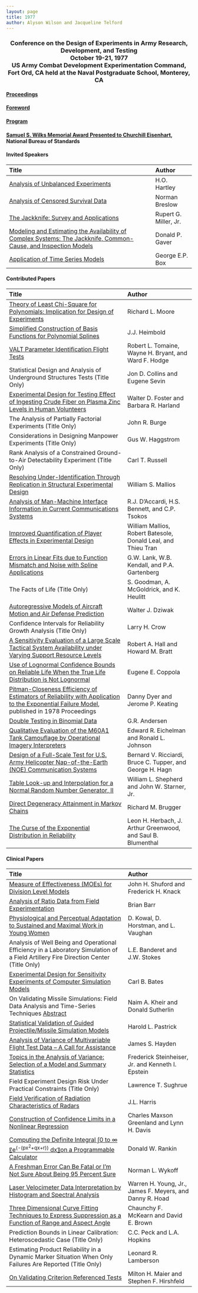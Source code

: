 ```yaml
---
layout: page
title: 1977
author: Alyson Wilson and Jacqueline Telford
---
```

<div align="center"><h3>Conference on the Design of Experiments in Army Research, Development, and Testing<br>
October 19-21, 1977<br>
US Army Combat Development Experimentation Command, Fort Ord, CA held at the Naval Postgraduate School, Monterey, CA</h3></div>


#### [Proceedings](https://alysongwilson.github.io/ACAS/DOE3/DOE23.pdf#page=1)

#### [Foreword](https://alysongwilson.github.io/ACAS/DOE3/DOE23.pdf#page=3)

#### [Program](https://alysongwilson.github.io/ACAS/DOE3/DOE23.pdf#page=10)

#### [Samuel S. Wilks Memorial Award Presented to Churchill Eisenhart](https://alysongwilson.github.io/ACAS/DOE3/DOE23.pdf#page=238), National Bureau of Standards


#### Invited Speakers

| Title | Author |
| :--- | :--- |
| [Analysis of Unbalanced Experiments](https://alysongwilson.github.io/ACAS/DOE3/DOE23.pdf#page=22) | H.O. Hartley |
| [Analysis of Censored Survival Data](https://alysongwilson.github.io/ACAS/DOE3/DOE23.pdf#page=358) | Norman Breslow |
| [The Jackknife: Survey and Applications](https://alysongwilson.github.io/ACAS/DOE3/DOE23.pdf#page=383) | Rupert G. Miller, Jr. |
| [Modeling and Estimating the Availability of Complex Systems: The Jackknife, Common-Cause, and Inspection Models](https://alysongwilson.github.io/ACAS/DOE3/DOE23.pdf#page=404) | Donald P. Gaver |
| [Application of Time Series Models](https://alysongwilson.github.io/ACAS/DOE3/DOE23.pdf#page=481) | George E.P. Box |


#### Contributed Papers

| Title | Author |
| :--- | :--- |
| [Theory of Least Chi-Square for Polynomials: Implication for Design of Experiments](https://alysongwilson.github.io/ACAS/DOE3/DOE23.pdf#page=72) | Richard L. Moore |
| [Simplified Construction of Basis Functions for Polynomial Splines](https://alysongwilson.github.io/ACAS/DOE3/DOE23.pdf#page=88) | J.J. Heimbold |
| [VALT Parameter Identification Flight Tests](https://alysongwilson.github.io/ACAS/DOE3/DOE23.pdf#page=92) | Robert L. Tomaine, Wayne H. Bryant, and Ward F. Hodge |
| Statistical Design and Analysis of Underground Structures Tests (Title Only) | Jon D. Collins and Eugene Sevin |
| [Experimental Design for Testing Effect of Ingesting Crude Fiber on Plasma Zinc Levels in Human Volunteers](https://alysongwilson.github.io/ACAS/DOE3/DOE23.pdf#page=147) | Walter D. Foster and Barbara R. Harland |
| The Analysis of Partially Factorial Experiments (Title Only) | John R. Burge |
| Considerations in Designing Manpower Experiments (Title Only) | Gus W. Haggstrom |
| Rank Analysis of a Constrained Ground-to-Air Detectability Experiment (Title Only) | Carl T. Russell |
| [Resolving Under-Identification Through Replication in Structural Experimental Design](https://alysongwilson.github.io/ACAS/DOE3/DOE23.pdf#page=230) | William S. Mallios |
| [Analysis of Man-Machine Interface Information in Current Communications Systems](https://alysongwilson.github.io/ACAS/DOE3/DOE23.pdf#page=260) | R.J. D’Accardi, H.S. Bennett, and C.P. Tsokos |
| [Improved Quantification of Player Effects in Experimental Design](https://alysongwilson.github.io/ACAS/DOE3/DOE23.pdf#page=276) | William Mallios, Robert Batesole, Donald Leal, and Thieu Tran |
| [Errors in Linear Fits due to Function Mismatch and Noise with Spline Applications](https://alysongwilson.github.io/ACAS/DOE3/DOE23.pdf#page=286) | G.W. Lank, W.B. Kendall, and P.A. Gartenberg |
| The Facts of Life (Title Only) | S. Goodman, A. McGoldrick, and K. Heulitt |
| [Autoregressive Models of Aircraft Motion and Air Defense Prediction](https://alysongwilson.github.io/ACAS/DOE3/DOE23.pdf#page=300) | Walter J. Dziwak |
| Confidence Intervals for Reliability Growth Analysis (Title Only) | Larry H. Crow |
| [A Sensitivity Evaluation of a Large Scale Tactical System Availability under Varying Support Resource Levels](https://alysongwilson.github.io/ACAS/DOE3/DOE23.pdf#page=326) | Robert A. Hall and Howard M. Bratt |
| [Use of Lognormal Confidence Bounds on Reliable Life When the True Life Distribution is Not Lognormal](https://alysongwilson.github.io/ACAS/DOE3/DOE23.pdf#page=339) | Eugene E. Coppola |
| [Pitman-Closeness Efficiency of Estimators of Reliability with Application to the Exponential Failure Model](https://alysongwilson.github.io/ACAS/DOE3/DOE24.pdf#page=402), published in 1978 Proceedings | Danny Dyer and Jerome P. Keating |
| [Double Testing in Binomial Data](https://alysongwilson.github.io/ACAS/DOE3/DOE23.pdf#page=355) | G.R. Andersen |
| [Qualitative Evaluation of the M60A1 Tank Camouflage by Operational Imagery Interpreters](https://alysongwilson.github.io/ACAS/DOE3/DOE23.pdf#page=428) | Edward R. Eichelman and Ronald L. Johnson |
| [Design of a Full-Scale Test for U.S. Army Helicopter Nap-of-the-Earth (NOE) Communication Systems](https://alysongwilson.github.io/ACAS/DOE3/DOE23.pdf#page=437) | Bernard V. Ricciardi, Bruce C. Tupper, and George H. Hagn |
| [Table Look-up and Interpolation for a Normal Random Number Generator, II](https://alysongwilson.github.io/ACAS/DOE3/DOE23.pdf#page=449) | William L. Shepherd and John W. Starner, Jr. |
| [Direct Degeneracy Attainment in Markov Chains](https://alysongwilson.github.io/ACAS/DOE3/DOE23.pdf#page=462) | Richard M. Brugger |
| [The Curse of the Exponential Distribution in Reliability](https://alysongwilson.github.io/ACAS/DOE3/DOE23.pdf#page=466) | Leon H. Herbach, J. Arthur Greenwood, and Saul B. Blumenthal |


#### Clinical Papers

| Title | Author |
| :--- | :--- |
| [Measure of Effectiveness (MOEs) for Division Level Models](https://alysongwilson.github.io/ACAS/DOE3/DOE23.pdf#page=50) | John H. Shuford and Frederick H. Knack |
| [Analysis of Ratio Data from Field Experimentation](https://alysongwilson.github.io/ACAS/DOE3/DOE23.pdf#page=61) | Brian Barr |
| [Physiological and Perceptual Adaptation to Sustained and Maximal Work in Young Women](https://alysongwilson.github.io/ACAS/DOE3/DOE23.pdf#page=64) | D. Kowal, D. Horstman, and L. Vaughan |
| Analysis of Well Being and Operational Efficiency in a Laboratory Simulation of a Field Artillery Fire Direction Center (Title Only) | L.E. Banderet and J.W. Stokes |
| [Experimental Design for Sensitivity Experiments of Computer Simulation Models](https://alysongwilson.github.io/ACAS/DOE3/DOE23.pdf#page=104) | Carl B. Bates |
| On Validating Missile Simulations: Field Data Analysis and Time-Series Techniques [Abstract](https://alysongwilson.github.io/ACAS/DOE3/DOE23.pdf#page=112) | Naim A. Kheir and Donald Sutherlin |
| [Statistical Validation of Guided Projectile/Missile Simulation Models](https://alysongwilson.github.io/ACAS/DOE3/DOE23.pdf#page=116) | Harold L. Pastrick |
| [Analysis of Variance of Multivariable Flight Test Data – A Call for Assistance](https://alysongwilson.github.io/ACAS/DOE3/DOE23.pdf#page=126) | James S. Hayden |
| [Topics in the Analysis of Variance: Selection of a Model and Summary Statistics](https://alysongwilson.github.io/ACAS/DOE3/DOE23.pdf#page=136) | Frederick Steinheiser, Jr. and Kenneth I. Epstein |
| Field Experiment Design Risk Under Practical Constraints (Title Only) | Lawrence T. Sughrue |
| [Field Verification of Radiation Characteristics of Radars](https://alysongwilson.github.io/ACAS/DOE3/DOE23.pdf#page=153) | J.L. Harris |
| [Construction of Confidence Limits in a Nonlinear Regression](https://alysongwilson.github.io/ACAS/DOE3/DOE23.pdf#page=167) | Charles Maxson Greenland and Lynn H. Davis |
| [Computing the Definite Integral ∫0 to ∞〖e<sup>(-(px<sup>2</sup>+qx+r))</sup> dx〗on a Programmable Calculator](https://alysongwilson.github.io/ACAS/DOE3/DOE23.pdf#page=181) | Donald W. Rankin |
| [A Freshman Error Can Be Fatal or I’m Not Sure About Being 95 Percent Sure](https://alysongwilson.github.io/ACAS/DOE3/DOE23.pdf#page=193) | Norman L. Wykoff |
| [Laser Velocimeter Data Interpretation by Histogram and Spectral Analysis](https://alysongwilson.github.io/ACAS/DOE3/DOE23.pdf#page=201) | Warren H. Young, Jr., James F. Meyers, and Danny R. Hoad |
| [Three Dimensional Curve Fitting Techniques to Express Suppression as a Function of Range and Aspect Angle](https://alysongwilson.github.io/ACAS/DOE3/DOE23.pdf#page=244) | Chaunchy F. McKearn and David E. Brown |
| Prediction Bounds in Linear Calibration: Heteroscedastic Case (Title Only) | C.C. Peck and L.A. Hopkins |
| Estimating Product Reliability in a Dynamic Marker Situation When Only Failures Are Reported (Title Only) | Leonard R. Lamberson |
| [On Validating Criterion Referenced Tests](https://alysongwilson.github.io/ACAS/DOE3/DOE23.pdf#page=251) | Milton H. Maier and Stephen F. Hirshfeld |
